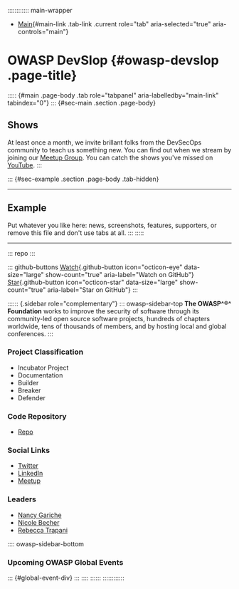 :::::::::::: main-wrapper
- [Main](#div-main){#main-link .tab-link .current role="tab"
  aria-selected="true" aria-controls="main"}

# OWASP DevSlop {#owasp-devslop .page-title}

::::: {#main .page-body .tab role="tabpanel" aria-labelledby="main-link" tabindex="0"}
::: {#sec-main .section .page-body}
## Shows

At least once a month, we invite brillant folks from the DevSecOps
community to teach us something new. You can find out when we stream by
joining our [Meetup
Group](https://www.meetup.com/OWASP-DevSlop-Project/). You can catch the
shows you've missed on
[YouTube](https://www.youtube.com/c/OWASP_DevSlop).
:::

::: {#sec-example .section .page-body .tab-hidden}

------------------------------------------------------------------------

## Example

Put whatever you like here: news, screenshots, features, supporters, or
remove this file and don't use tabs at all.
:::
:::::

------------------------------------------------------------------------

::: repo
:::

::: github-buttons
[Watch](https://github.com/owasp/www-project-devslop/subscription){.github-button
icon="octicon-eye" data-size="large" show-count="true"
aria-label="Watch on GitHub"}
[Star](https://github.com/owasp/www-project-devslop){.github-button
icon="octicon-star" data-size="large" show-count="true"
aria-label="Star on GitHub"}
:::

:::::: {.sidebar role="complementary"}
::: owasp-sidebar-top
**The OWASP^®^ Foundation** works to improve the security of software
through its community-led open source software projects, hundreds of
chapters worldwide, tens of thousands of members, and by hosting local
and global conferences.
:::

### Project Classification

-  Incubator Project
-  Documentation
-  Builder
-  Breaker
-  Defender

### Code Repository

- [Repo](https://github.com/DevSlop)

### Social Links

- [Twitter](https://twitter.com/Owasp_DevSlop)
- [LinkedIn](https://www.linkedin.com/company/owasp-devslop/)
- [Meetup](https://www.meetup.com/OWASP-DevSlop-Project/)

### Leaders

- [Nancy
  Gariche](../cdn-cgi/l/email-protection.html#630d020d001a4d0402110a000b06230c140210134d0c1104)
- [Nicole
  Becher](../cdn-cgi/l/email-protection.html#7f11161c10131a511d1a1c171a0d3f10081e0c0f51100d18)
- [Rebecca
  Trapani](../cdn-cgi/l/email-protection.html#35475057505656541b41475445545b5c755a425446451b5a4752)

:::: owasp-sidebar-bottom
### Upcoming OWASP Global Events

::: {#global-event-div}
:::
::::
::::::
::::::::::::
